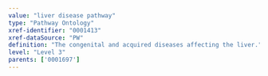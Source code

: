 ```yaml
---
value: "liver disease pathway"
type: "Pathway Ontology"
xref-identifier: "0001413"
xref-dataSource: "PW"
definition: "The congenital and acquired diseases affecting the liver."
level: "Level 3"
parents: ['0001697']
---
```

